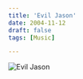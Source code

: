 ```yaml
---
title: 'Evil Jason'
date: 2004-11-12
draft: false
tags: [Music]

---
```


![Evil Jason](http://www.mennoboy.com/chrisIMG_2656.JPG)